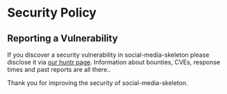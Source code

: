 # Security Policy

## Reporting a Vulnerability

If you discover a security vulnerability in social-media-skeleton please disclose it via [our huntr page](https://huntr.dev/repos/fobybus/social-media-skeleton/). Information about bounties, CVEs, response times and past reports are all there..

Thank you for improving the security of social-media-skeleton.
